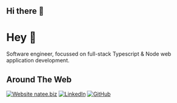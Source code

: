 ## Hi there 👋

<!--
**nathanbirrell/nathanbirrell** is a ✨ _special_ ✨ repository because its `README.md` (this file) appears on your GitHub profile.

Here are some ideas to get you started:

- 🔭 I’m currently working on ...
- 🌱 I’m currently learning ...
- 👯 I’m looking to collaborate on ...
- 🤔 I’m looking for help with ...
- 💬 Ask me about ...
- 📫 How to reach me: ...
- 😄 Pronouns: ...
- ⚡ Fun fact: ...
-->

# Hey 👋

Software engineer, focussed on full-stack Typescript & Node web application development.


## Around The Web

[![Website natee.biz](https://img.shields.io/badge/Website-Knyazev.io-white?logo=internetexplorer&style=for-the-badge&logoColor=white)](https://natee.biz)
[![LinkedIn](https://img.shields.io/badge/-LinkedIn-0A66C2?logo=linkedin&style=for-the-badge&logoColor=white)](https://www.linkedin.com/in/nathanbirrell/)
[![GitHub](https://img.shields.io/badge/-GitHub-181717?logo=github&style=for-the-badge&logoColor=white)](https://github.com/nathanbirrell)

